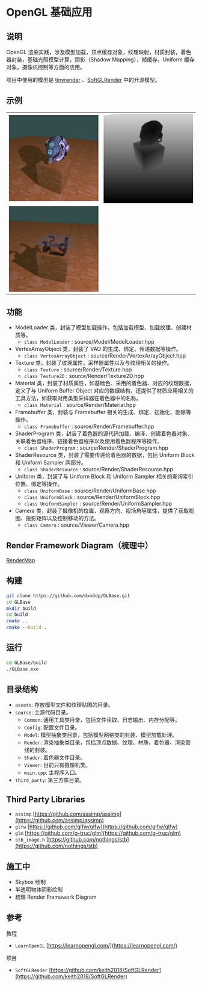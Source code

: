 # OpenGL 基础应用

## 说明

OpenGL 渲染实践，涉及模型加载，顶点缓存对象，纹理映射，材质封装，着色器封装，基础光照模型计算，阴影（Shadow Mapping），帧缓存，Uniform 缓存对象，摄像机控制等方面的应用。

项目中使用的模型是 [tinyrender](https://github.com/ssloy/tinyrenderer) 、[SoftGLRender](https://github.com/keith2018/SoftGLRender) 中的开源模型。

## 示例

|                               |                                |
|-------------------------------|--------------------------------|
| ![](screenshot/BlinnPhong.png)   | ![](screenshot/DepthMap.png)      |
| ![](screenshot/Transparency.png)   | ![]()      |

## 功能

- ModelLoader 类，封装了模型加载操作，包括加载模型、加载纹理、创建材质等。
  - `class ModelLoader` : source/Model/ModelLoader.hpp
- VertexArrayObject 类，封装了 VAO 的生成、绑定、传递数据等操作。
  - `class VertexArrayObject` : source/Render/VertexArrayObject.hpp
- Texture 类，封装了纹理属性，采样器属性以及与纹理相关的操作。
  - `class Texture` : source/Render/Texture.hpp
  - `class Texture2D` : source/Render/Texture2D.hpp
- Material 类，封装了材质属性，如基础色、采用的着色器、对应的纹理数据，定义了与 Uniform Buffer Object 对应的数据结构，还提供了材质应用相关的工具方法，如获取对用类型采样器在着色器中的名称。
  - `class Material` : source/Render/Material.hpp
- Framebuffer 类，封装与 Framebuffer 相关的生成、绑定、初始化、删除等操作。
  - `class Framebuffer` : source/Render/Framebuffer.hpp
- ShaderProgram 类，封装了着色器的源代码加载、编译、创建着色器对象、关联着色器程序、链接着色器程序以及使用着色器程序等操作。
  - `class ShaderProgram` : source/Render/ShaderProgram.hpp
- ShaderResource 类，封装了需要传递给着色器的数据，包括 Uniform Block 和 Uniform Sampler 两部分。
  - `class ShaderResource` : source/Render/ShaderResource.hpp
- Uniform 类，封装了与 Uniform Block 和 Uniform Sampler 相关的查询索引位置、绑定等操作。
  - `class UniformBase` : source/Render/UniformBase.hpp
  - `class UniformBlock` : source/Render/UniformBlock.hpp
  - `class UniformSampler` : source/Render/UniformSampler.hpp
- Camera 类，封装了摄像机的位置、观察方向、视场角等属性，提供了获取视图、投影矩阵以及控制移动的方法。
  - `class Camera` : source/Viewer/Camera.hpp

## Render Framework Diagram（梳理中）

[RenderMap](https://github.com/dxm3dp/GLBase/blob/main/screenshot/RenderMap.png)

## 构建

```bash
git clone https://github.com/dxm3dp/GLBase.git
cd GLBase
mkdir build
cd build
cmake ..
cmake --build .
```

## 运行

```bash
cd GLBase/build
./GLBase.exe
```

## 目录结构

- `assets`: 存放模型文件和纹理贴图的目录。
- `source`: 主源代码目录。
  - `Common`: 通用工具类目录，包括文件读取、日志输出、内存分配等。
  - `Config`: 配置文件目录。
  - `Model`: 模型抽象类目录，包括模型网格类的封装、模型加载处理。
  - `Render`: 渲染抽象类目录，包括顶点数据、纹理、材质、着色器、渲染管线的封装。
  - `Shader`: 着色器文件目录。
  - `Viewer`: 目前只有摄像机类。
  - `main.cpp`: 主程序入口。
- `third_party`: 第三方库目录。

## Third Party Libraries

- `assimp` [https://github.com/assimp/assimp](https://github.com/assimp/assimp)
- `glfw` [https://github.com/glfw/glfw](https://github.com/glfw/glfw)
- `glm` [https://github.com/g-truc/glm](https://github.com/g-truc/glm)
- `stb_image.h` [https://github.com/nothings/stb](https://github.com/nothings/stb)

## 施工中

- Skybox 绘制
- 半透明物体阴影绘制
- 梳理 Render Framework Diagram

## 参考

教程

- `LearnOpenGL` [https://learnopengl.com/](https://learnopengl.com/)

项目

- `SoftGLRender` [https://github.com/keith2018/SoftGLRender](https://github.com/keith2018/SoftGLRender)
